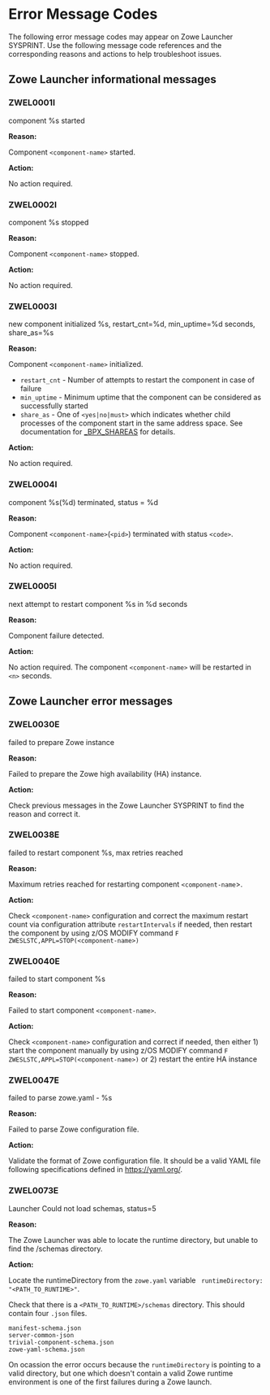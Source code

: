 # Error Message Codes

The following error message codes may appear on Zowe Launcher SYSPRINT. Use the following message code references and the corresponding reasons and actions to help troubleshoot issues.

## Zowe Launcher informational messages

### ZWEL0001I

  component %s started

  **Reason:**

  Component `<component-name>` started.

  **Action:**

  No action required.

### ZWEL0002I

  component %s stopped

  **Reason:**

  Component `<component-name>` stopped.

  **Action:**

  No action required.

### ZWEL0003I

  new component initialized %s, restart_cnt=%d, min_uptime=%d seconds, share_as=%s

  **Reason:**

  Component `<component-name>` initialized.
  - `restart_cnt` - Number of attempts to restart the component in case of failure
  - `min_uptime` - Minimum uptime that the component can be considered as successfully started
  - `share_as` - One of `<yes|no|must>` which indicates whether child processes of the component start in the same address space. See documentation for [_BPX_SHAREAS](https://www.ibm.com/docs/en/zos/2.4.0?topic=shell-setting-bpx-shareas-bpx-spawn-script) for details.

  **Action:**

  No action required.

### ZWEL0004I

  component %s\(%d\) terminated, status = %d

  **Reason:**

  Component `<component-name>`(`<pid>`) terminated with status `<code>`.

  **Action:**

  No action required.

### ZWEL0005I

  next attempt to restart component %s in %d seconds

  **Reason:**

  Component failure detected.

  **Action:**

  No action required. The component `<component-name>` will be restarted in `<n>` seconds.

## Zowe Launcher error messages

### ZWEL0030E

  failed to prepare Zowe instance

  **Reason:**

  Failed to prepare the Zowe high availability (HA) instance.

  **Action:**

  Check previous messages in the Zowe Launcher SYSPRINT to find the reason and correct it.

### ZWEL0038E

  failed to restart component %s, max retries reached

  **Reason:**

  Maximum retries reached for restarting component `<component-name`>.

  **Action:**

  Check `<component-name>` configuration and correct the maximum restart count via configuration attribute `restartIntervals` if needed, then restart the component by using z/OS MODIFY command `F ZWESLSTC,APPL=STOP(<component-name>)`

### ZWEL0040E

  failed to start component %s

  **Reason:**

  Failed to start component `<component-name>`.

  **Action:**

  Check `<component-name>` configuration and correct if needed, then either 1) start the component manually by using z/OS MODIFY command `F ZWESLSTC,APPL=STOP(<component-name>)` or 2) restart the entire HA instance

### ZWEL0047E

  failed to parse zowe.yaml - %s

  **Reason:**

  Failed to parse Zowe configuration file.

  **Action:**

  Validate the format of Zowe configuration file. It should be a valid YAML file following specifications defined in https://yaml.org/.

### ZWEL0073E

  Launcher Could not load schemas, status=5

  **Reason:**

  The Zowe Launcher was able to locate the runtime directory, but unable to find the /schemas directory.  

  **Action:**

  Locate the runtimeDirectory from the `zowe.yaml` variable ` runtimeDirectory: "<PATH_TO_RUNTIME>"`.

  Check that there is a `<PATH_TO_RUNTIME>/schemas` directory.  This should contain four `.json` files.

  ```
  manifest-schema.json
  server-common-json
  trivial-component-schema.json
  zowe-yaml-schema.json
  ```

  On ocassion the error occurs because the `runtimeDirectory` is pointing to a valid directory, but one which doesn't contain a valid Zowe runtime environment is one of the first failures during a Zowe launch.